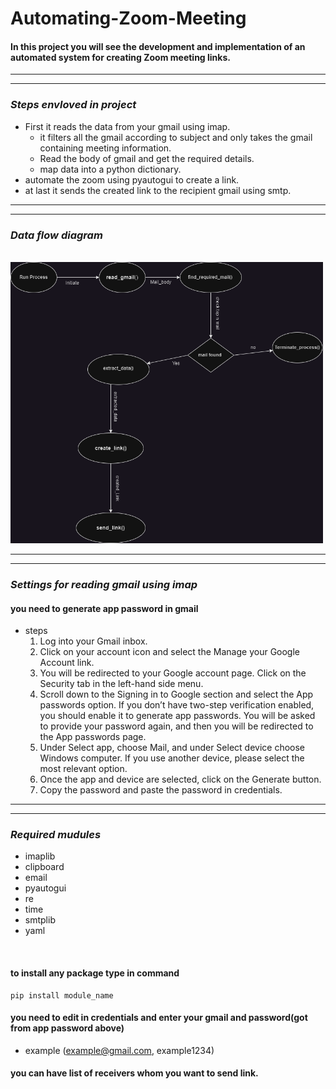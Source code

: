 # Automating-Zoom-Meeting

#### In this project you will see the development and implementation of an automated system for creating Zoom meeting links.
---
---

### *Steps envloved in project* 
- First it reads the data from your gmail using imap.
  - it filters all the gmail according to subject and only takes the gmail containing meeting information.
  - Read the body of gmail and get the required details. 
  - map data into a python dictionary.
- automate the zoom using pyautogui to create a link.
- at last it sends the created link to the recipient gmail using smtp. 


---
---
### *Data flow diagram*
<br>
<img src="./dfd.png" alt="dfd" width="500" height="450"/>

---
---
### *Settings for reading gmail using imap*
#### you need to generate app password in gmail
- steps  
  1. Log into your Gmail inbox.
  2. Click on your account icon and select the Manage your Google Account link.
  3. You will be redirected to your Google account page. Click on the Security tab in the left-hand side menu.
  4. Scroll down to the Signing in to Google section and select the App passwords option. If you don’t have two-step verification enabled, you should enable it to generate app passwords.
  You will be asked to provide your password again, and then you will be redirected to the App passwords page. 
  5. Under Select app, choose Mail, and under Select device choose Windows computer. If you use another device, please select the most relevant option.
  6. Once the app and device are selected, click on the Generate button. 
  7. Copy the password and paste the password in credentials.
---
---
### *Required mudules* 
- imaplib
- clipboard
- email
- pyautogui
- re
- time 
- smtplib
- yaml

<br>

#### to install any package type in command
```
pip install module_name
```


#### you need to edit in credentials and enter your gmail and password(got from app password above)
- example (example@gmail.com, example1234)

#### you can have list of receivers whom you want to send link.
